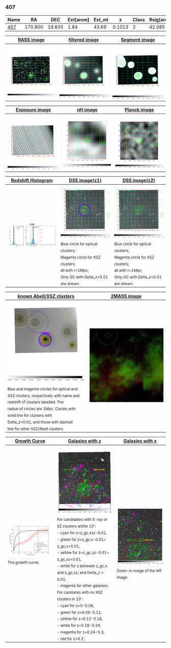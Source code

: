 <div STYLE="page-break-after: always;"></div>

### 407

|Name          |RA          |DEC      | Ext[arcm] | Ext_ml | z    | Class| Rsig[arcmin] | CRsig[c/s] | CR500[c/s] | R500[Mpc] |L500[erg/s]|F500[erg/s/cm^2]| M500[Msun]|Tx[keV]|beta|GC(XSZ,Delta_z<0.01)| GC(OPT,Delta_z<0.01)|GC|alias|
|--------------|------------|------------|---|---|-----------|--------|------|------|----|----|----|----|----|----|----|----|----|----|---|
|[407](script/407.md)     | 170.800       | 19.605       | 1.84    | 43.69   | 0.1013 | 2   | 42.085 |0.576 |0.511 |1.090 |2.671e+44 |1.025e-11 |4.057e+14 |5.245 |0.388 |Tar, |redMaPPer, |Tar, |k180|

|[RASS image](../image/407/407_img.pdf)|[filtered image](../image/407/407_fil.pdf)|[Segment image](../image/407/407_seg.pdf)|
|-------------------|--------------------|-------------------|
| <img src="../image/407/407_img.png" width="300">  | <img src="../image/407/407_fil.png" width="300">   | <img src="../image/407/407_seg.png" width="300">  |

|[Exposure image](../image/407/407_mex.pdf)| [nH image](../image/407/407_nh.pdf)| [Planck image](../image/407/407_p.pdf)|
|-------------------|--------------------|-------------------|
|<img src="../image/407/407_mex.png" width="300">   | <img src="../image/407/407_nh.png" width="300">    | <img src="../image/407/407_p.png" width="300"> |

|[Redshift Histogram](../image/407/407_zg.pdf) | [DSS image(z1)](../image/407/407_dss_z1.pdf)      |  [DSS image(z2)](../image/407/407_dss_z2.pdf)    |
|-------------------|--------------------|-------------------|
|<img src="../image/407/407_zg.png" width="300"> |<img src="../image/407/407_dss_z1.png" width="300"> <sub><br>Blue circle for optical clusters; <br>Magenta circle for XSZ clusters; <br>all with r=1Mpc; <br>Only GC with Delta_z<0.01 are shown. </sub>| <img src="../image/407/407_dss_z2.png" width="300"><sub><br>Blue circle for optical clusters; <br>Magenta circle for XSZ clusters; <br>all with r=1Mpc; <br>Only GC with Delta_z<0.01 are shown. </sub> |

|[known Abell/XSZ clusters](../image/407/407_m.pdf) | [2MASS image](../image/407/407_2mass.pdf)      |
|-------------------|-------------------|
|<img src=../image/407/407_m.png width="300"> <sub><br>Blue and magenta circles for optical and <br>XSZ clusters, respectively with name and <br>redshift of clusters labelled. The <br>radius of circles are 1Mpc. Circles with <br>solid line for clusters with <br>Delta_z<0.01, and those with dashed <br>line for other XSZ/Abell clusters.        </sub>|<img src="../image/407/407_2mass.png" width="300">  |

|[Growth Curve](../image/407/407_gca_all.png) |[Galaxies with z](../image/407/407_opt_ned.pdf) |[Galaxies with z](../image/407/407_opt_ned_zoom.pdf) |
|-------------------|-------------------|-------------------|
| <img src="../image/407/407_gca_all.png" width="300"> <sub><br>The growth curve.</sub>| <img src=../image/407/407_opt_ned.png width="300"> <br><sub> For candidates with X-ray or SZ clusters within 10': <br> - cyan for z<z_gc,xsz-0.01, <br> - green for z=z_gc,x-0.01~ z_gc,x+0.01, <br> - yellow for z=z_gc,sz-0.01~ z_gc,sz+0.01, <br> - white for z between z_gc,x and z_gc,sz, and Delta_z > 0.01, <br> - magenta for other galaxies; <br>For candiates with no XSZ clusters in 10': <br> - cyan for z=0-0.06, <br> - green for z=0.06-0.12, <br> - yellow for z=0.12-0.18, <br> - white for z=0.18-0.24, <br> - magenta for z=0.24-0.3, <br> - red for z>0.3 ;  </sub>|<img src=../image/407/407_opt_ned_zoom.png width="300">  <br><sub> Zoom-in image of the left image</sub>|




